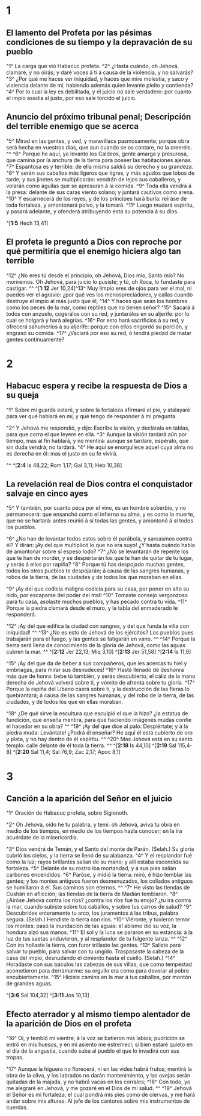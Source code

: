 # 1 
## El lamento del Profeta por las pésimas condiciones de su tiempo y la depravación de su pueblo
^1^ La carga que vió Habacuc profeta. ^2^ ¿Hasta cuándo, oh Jehová, clamaré, y no oirás; y daré voces á ti á causa de la violencia, y no salvarás? ^3^ ¿Por qué me haces ver iniquidad, y haces que mire molestia, y saco y violencia delante de mí, habiendo además quien levante pleito y contienda? ^4^ Por lo cual la ley es debilitada, y el juicio no sale verdadero: por cuanto el impío asedia al justo, por eso sale torcido el juicio. 



## Anuncio del próximo tribunal penal; Descripción del terrible enemigo que se acerca
^5^ Mirad en las gentes, y ved, y maravillaos pasmosamente; porque obra será hecha en vuestros días, que aun cuando se os contare, no la creeréis. ^^ ^6^ Porque he aquí, yo levanto los Caldeos, gente amarga y presurosa, que camina por la anchura de la tierra para poseer las habitaciones ajenas. ^7^ Espantosa es y terrible: de ella misma saldrá su derecho y su grandeza. ^8^ Y serán sus caballos más ligeros que tigres, y más agudos que lobos de tarde; y sus jinetes se multiplicarán: vendrán de lejos sus caballeros, y volarán como águilas que se apresuran á la comida. ^9^ Toda ella vendrá á la presa: delante de sus caras viento solano; y juntará cautivos como arena. ^10^ Y escarnecerá de los reyes, y de los príncipes hará burla: reiráse de toda fortaleza, y amontonará polvo, y la tomará. ^11^ Luego mudará espíritu, y pasará adelante, y ofenderá atribuyendo esta su potencia á su dios. 


^[**1:5** Hech 13,41]

## El profeta le preguntó a Dios con reproche por qué permitiría que el enemigo hiciera algo tan terrible
^12^ ¿No eres tú desde el principio, oh Jehová, Dios mío, Santo mío? No moriremos. Oh Jehová, para juicio lo pusiste; y tú, oh Roca, lo fundaste para castigar. 
^^ 
^[**1:12** Jer 10,24]^13^ Muy limpio eres de ojos para ver el mal, ni puedes ver el agravio: ¿por qué ves los menospreciadores, y callas cuando destruye el impío al más justo que él, ^14^ Y haces que sean los hombres como los peces de la mar, como reptiles que no tienen señor? ^15^ Sacará á todos con anzuelo, cogerálos con su red, y juntarálos en su aljerife: por lo cual se holgará y hará alegrías. ^16^ Por esto hará sacrificios á su red, y ofrecerá sahumerios á su aljerife: porque con ellos engordó su porción, y engrasó su comida. ^17^ ¿Vaciará por eso su red, ó tendrá piedad de matar gentes continuamente? 

# 2 
## Habacuc espera y recibe la respuesta de Dios a su queja
^1^ Sobre mi guarda estaré, y sobre la fortaleza afirmaré el pie, y atalayaré para ver qué hablará en mí, y qué tengo de responder á mi pregunta. 


^2^ Y Jehová me respondió, y dijo: Escribe la visión, y declárala en tablas, para que corra el que leyere en ella. ^3^ Aunque la visión tardará aún por tiempo, mas al fin hablará, y no mentirá: aunque se tardare, espéralo, que sin duda vendrá; no tardará. ^4^ He aquí se enorgullece aquel cuya alma no es derecha en él: mas el justo en su fe vivirá. 

^^ 
^[**2:4** Is 48,22; Rom 1,17; Gal 3,11; Heb 10,38]

## La revelación real de Dios contra el conquistador salvaje en cinco ayes
^5^ Y también, por cuanto peca por el vino, es un hombre soberbio, y no permanecerá: que ensanchó como el infierno su alma, y es como la muerte, que no se hartará: antes reunió á sí todas las gentes, y amontonó á sí todos los pueblos. 


^6^ ¿No han de levantar todos estos sobre él parábola, y sarcasmos contra él? Y dirán: ¡Ay del que multiplicó lo que no era suyo! ¿Y hasta cuándo había de amontonar sobre sí espeso lodo? ^7^ ¿No se levantarán de repente los que te han de morder, y se despertarán los que te han de quitar de tu lugar, y serás á ellos por rapiña? ^8^ Porque tú has despojado muchas gentes, todos los otros pueblos te despojarán; á causa de las sangres humanas, y robos de la tierra, de las ciudades y de todos los que moraban en ellas. 


^9^ ¡Ay del que codicia maligna codicia para su casa, por poner en alto su nido, por escaparse del poder del mal! ^10^ Tomaste consejo vergonzoso para tu casa, asolaste muchos pueblos, y has pecado contra tu vida. ^11^ Porque la piedra clamará desde el muro, y la tabla del enmaderado le responderá. 


^12^ ¡Ay del que edifica la ciudad con sangres, y del que funda la villa con iniquidad! ^^ ^13^ ¿No es esto de Jehová de los ejércitos? Los pueblos pues trabajarán para el fuego, y las gentes se fatigarán en vano. ^^ ^14^ Porque la tierra será llena de conocimiento de la gloria de Jehová, como las aguas cubren la mar. 
^^ 
^[**2:12** Jer 22,13; Miq 3,10] ^[**2:13** Jer 51,58] ^[**2:14** Is 11,9]

^15^ ¡Ay del que da de beber á sus compañeros, que les acercas tu hiel y embriagas, para mirar sus desnudeces! ^16^ Haste llenado de deshonra más que de honra: bebe tú también, y serás descubierto; el cáliz de la mano derecha de Jehová volverá sobre ti, y vómito de afrenta sobre tu gloria. ^17^ Porque la rapiña del Líbano caerá sobre ti, y la destrucción de las fieras lo quebrantará; á causa de las sangres humanas, y del robo de la tierra, de las ciudades, y de todos los que en ellas moraban. 


^18^ ¿De qué sirve la escultura que esculpió el que la hizo? ¿la estatua de fundición, que enseña mentira, para que haciendo imágenes mudas confíe el hacedor en su obra? ^^ ^19^ ¡Ay del que dice al palo: Despiértate; y á la piedra muda: Levántate! ¿Podrá él enseñar? He aquí él está cubierto de oro y plata, y no hay dentro de él espíritu. ^^ ^20^ Mas Jehová está en su santo templo: calle delante de él toda la tierra. ^^ 
^[**2:18** Is 44,10] ^[**2:19** Sal 115,4-8] ^[**2:20** Sal 11,4; Sal 76,9; Zac 2,17; Apoc 8,1] 

# 3 
## Canción a la aparición del Señor en el juicio
^1^ Oración de Habacuc profeta, sobre Sigionoth. 


^2^ Oh Jehová, oído he tu palabra, y temí: oh Jehová, aviva tu obra en medio de los tiempos, en medio de los tiempos hazla conocer; en la ira acuérdate de la misericordia. 


^3^ Dios vendrá de Temán, y el Santo del monte de Parán. (Selah.) Su gloria cubrió los cielos, y la tierra se llenó de su alabanza. ^4^ Y el resplandor fué como la luz; rayos brillantes salían de su mano; y allí estaba escondida su fortaleza. ^5^ Delante de su rostro iba mortandad, y á sus pies salían carbones encendidos. ^6^ Paróse, y midió la tierra: miró, é hizo temblar las gentes; y los montes antiguos fueron desmenuzados, los collados antiguos se humillaron á él. Sus caminos son eternos. ^^ ^7^ He visto las tiendas de Cushán en aflicción; las tiendas de la tierra de Madián temblaron. ^8^ ¿Airóse Jehová contra los ríos? ¿contra los ríos fué tu enojo? ¿tu ira contra la mar, cuando subiste sobre tus caballos, y sobre tus carros de salud? ^9^ Descubrióse enteramente tu arco, los juramentos á las tribus, palabra segura. (Selah.) Hendiste la tierra con ríos. ^10^ Viéronte, y tuvieron temor los montes: pasó la inundación de las aguas: el abismo dió su voz, la hondura alzó sus manos. ^11^ El sol y la luna se pararon en su estancia: á la luz de tus saetas anduvieron, y al resplandor de tu fulgente lanza. ^^ ^12^ Con ira hollaste la tierra, con furor trillaste las gentes. ^13^ Saliste para salvar tu pueblo, para salvar con tu ungido. Traspasaste la cabeza de la casa del impío, desnudando el cimiento hasta el cuello. (Selah.) ^14^ Horadaste con sus báculos las cabezas de sus villas, que como tempestad acometieron para derramarme: su orgullo era como para devorar al pobre encubiertamente. ^15^ Hiciste camino en la mar á tus caballos, por montón de grandes aguas. 


^[**3:6** Sal 104,32] ^[**3:11** Jos 10,13]

## Efecto aterrador y al mismo tiempo alentador de la aparición de Dios en el profeta
^16^ Oí, y tembló mi vientre; á la voz se batieron mis labios; pudrición se entró en mis huesos, y en mi asiento me estremecí; si bien estaré quieto en el día de la angustia, cuando suba al pueblo el que lo invadirá con sus tropas. 


^17^ Aunque la higuera no florecerá, ni en las vides habrá frutos; mentirá la obra de la oliva, y los labrados no darán mantenimiento, y las ovejas serán quitadas de la majada, y no habrá vacas en los corrales; ^18^ Con todo, yo me alegraré en Jehová, y me gozaré en el Dios de mi salud. ^^ ^19^ Jehová el Señor es mi fortaleza, el cual pondrá mis pies como de ciervas, y me hará andar sobre mis alturas. Al jefe de los cantores sobre mis instrumentos de cuerdas. 